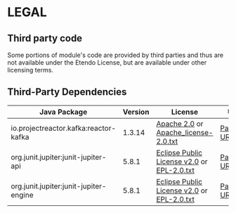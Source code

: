 # LEGAL

## Third party code

Some portions of module's code are provided by third parties and
thus are not available under the Etendo License, but are available
under other licensing terms.


## Third-Party Dependencies

| Java Package                            | Version | License                                                                                                             | URL                                                                                            | Scope |
|-----------------------------------------|---------|---------------------------------------------------------------------------------------------------------------------|------------------------------------------------------------------------------------------------|-------|
| io.projectreactor.kafka:reactor-kafka   | 1.3.14  | [Apache 2.0](http://www.apache.org/licenses/LICENSE-2.0.txt) or [Apache_license-2.0.txt](./Apache_license-2.0.txt)  | [Package URL](https://mvnrepository.com/artifact/io.projectreactor.kafka/reactor-kafka/1.3.14) |       |
| org.junit.jupiter:junit-jupiter-api     | 5.8.1   | [Eclipse Public License v2.0](https://www.eclipse.org/legal/epl/epl-v20.html) or [EPL-2.0.txt](./EPL-2.0.txt)       | [Package URL](https://mvnrepository.com/artifact/org.junit.jupiter/junit-jupiter-api/5.8.1)    | Test  |
| org.junit.jupiter:junit-jupiter-engine  | 5.8.1   | [Eclipse Public License v2.0](https://www.eclipse.org/legal/epl/epl-v20.html) or [EPL-2.0.txt](./EPL-2.0.txt)       | [Package URL](https://mvnrepository.com/artifact/org.junit.jupiter/junit-jupiter-engine/5.8.1) | Test  |